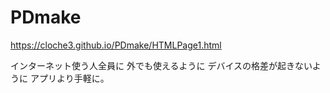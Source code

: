 # PDmake
https://cloche3.github.io/PDmake/HTMLPage1.html

インターネット使う人全員に
外でも使えるように
デバイスの格差が起きないように
アプリより手軽に。